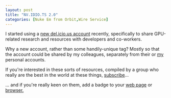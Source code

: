 ```yaml
---
layout: post
title: "NV.IDIO.TS 2.0"
categories: [Nuke Em from Orbit,Wire Service]
---
```

I started using a <a href="http://del.icio.us/nvidia/">new del.icio.us account</a> recently, specifically to share GPU-related research and resources with developers and co-workers.

Why a new account, rather than some handily-unique tag? Mostly so that the account could be shared by my colleagues, separately from their or <a href="http://del.icio.us/nvidia/">my</a> personal accounts.

If you're interested in these sorts of resources, compiled by a group who really are the best in the world at these things, <a href="http://del.icio.us/rss/nvidia/">subscribe</a>...

... and if you're really keen on them, add a badge to your <a href="http://www.kriskrug.com/?p=276">web page</a> or <a href="http://www.ajaxian.com/archives/2005/06/delicious_direc.html">browser.</a>
